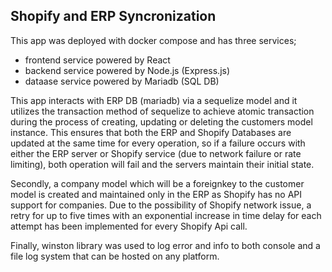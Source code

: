 ## Shopify and ERP Syncronization

This app was deployed with docker compose and has three services;
* frontend service powered by React
* backend service powered by Node.js (Express.js)
* dataase service powered by Mariadb (SQL DB)

This app interacts with ERP DB (mariadb) via a sequelize model and it utilizes the transaction method of sequelize to achieve atomic transaction during the process of creating, 
updating or deleting the customers model instance. This ensures that both the ERP and Shopify Databases are updated at the same time for every operation, so if a failure occurs with 
either the ERP server or Shopify service (due to network failure or rate limiting), both operation will fail and the servers maintain their initial state. 

Secondly, a company model which will be a foreignkey to the customer model is created and maintained only in the ERP as Shopify has no API support for companies. Due to the possibility of 
Shopify network issue, a retry for up to five times with an exponential increase in time delay for each attempt has been implemented for every Shopify Api call.

Finally, winston library was used to log error and info to both console and a file log system that can be hosted on any platform.
